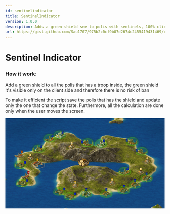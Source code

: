 ```yaml
---
id: sentinelindicator
title: SentinelIndicator
version: 1.0.0
description: Adds a green shield see to polis with sentinels, 100% client side
url: https://gist.github.com/Sau1707/975b2c0cf9b07d2674c2455419431469/raw/a379815a6844c5c2ac42ff41b4862a02670f5eb0/sentinelIndicator.user.js
---
```


# Sentinel Indicator

### How it work:

Add a green shield to all the polis that has a troop inside, the green shield it's visible only on the client side and therefore there is no risk of ban

To make it efficient the script save the polis that has the shield and update only the one that change the state. Furthermore, all the calculation are done only when the user moves the screen.

![Alt text](/images/sentinelindicator_island.png 'sentinel_island')
